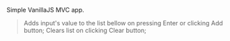 Simple VanillaJS MVC app.
> Adds input's value to the list bellow on pressing Enter or clicking Add button;
> Clears list on clicking Clear button;